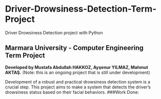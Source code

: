 # Driver-Drowsiness-Detection-Term-Project
Driver Drowsiness Detection project with Python

## Marmara University - Computer Engineering Term Project
**Developed by Mustafa Abdullah HAKKOZ, Ayşenur YILMAZ, Mahmut AKTAŞ.** (Note: this is an ongoing project that is still under development)

Development of a robust and practical drowsiness detection system is a crucial step. This project aims to make a system that detects the driver’s drowsiness status based on their facial behaviors.
###Work Done:
